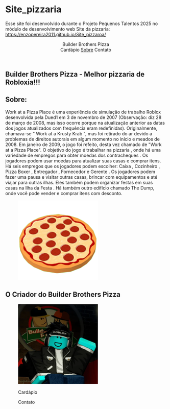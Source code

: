 # Site_pizzaria
Esse site foi desenvolvido durante o Projeto Pequenos Talentos 2025 no módulo de desenvolvimento web
Site da pizzaria: https://enzopereira2011.github.io/Site_pizzaroa/

<!DOCTYPE html>
<html lang="pt-br">
<head>
    <meta charset="UTF-8">
    <meta name="viewport" content="width=device-width, initial-scale=1.0">
    <title>Builder Brothers Pizza</title>
</head>
<body>
    <header>
        <div>
            <a>Builder Brothers Pizza</a>
            <nav>
                <a>Cardápio</a>
                <a href=#Sobre>Sobre</a>
                <a>Contato</a>
            </nav>
        </div>
    </header>
    <main>
        <section id="Sobre">
                <div>
                    <h1> Builder Brothers Pizza - Melhor pizzaria de Robloxia!!!</h1>
                    <h1>Sobre:</h1>
                    <p>Work at a Pizza Place é uma experiência de simulação de trabalho Roblox desenvolvida pela Dued1 em 3 de novembro de 2007 (Observação: diz 28 de março de 2008, mas isso ocorre porque na atualização anterior as datas dos jogos atualizados com frequência eram redefinidas). Originalmente, chamava-se " Work at a Krusty Krab ", mas foi retirado do ar devido a problemas de direitos autorais em algum momento no início e meados de 2008. Em janeiro de 2009, o jogo foi refeito, desta vez chamado de "Work at a Pizza Place". O objetivo do jogo é trabalhar na pizzaria , onde há uma variedade de empregos para obter moedas dos contracheques . Os jogadores podem usar moedas para atualizar suas casas e comprar itens. Há seis empregos que os jogadores podem escolher: Caixa , Cozinheiro , Pizza Boxer , Entregador , Fornecedor e Gerente . Os jogadores podem fazer uma pausa e visitar outras casas, brincar com equipamentos e até viajar para outras ilhas. Eles também podem organizar festas em suas casas na Ilha da Festa . Há também outro edifício chamado The Dump, onde você pode vender e comprar itens com desconto.</p>
                </div>
                <figure>
                    <img src="img/teste.png" width="250" height="250" alt="A deliciosa pizza do La Pizza"/>
                </figure>
                <h1>O Criador do Builder Brothers Pizza</h1>
                    <figure>
                        <img src="img/dued1.png" width="250" height="250" alt="Dued1"/>
                <section id="Cardápio">
                    <p>Cardápio</p>
            <section id="Contato">
                <p>Contato</p>
        </section>
    </main>
</body>
</html>
